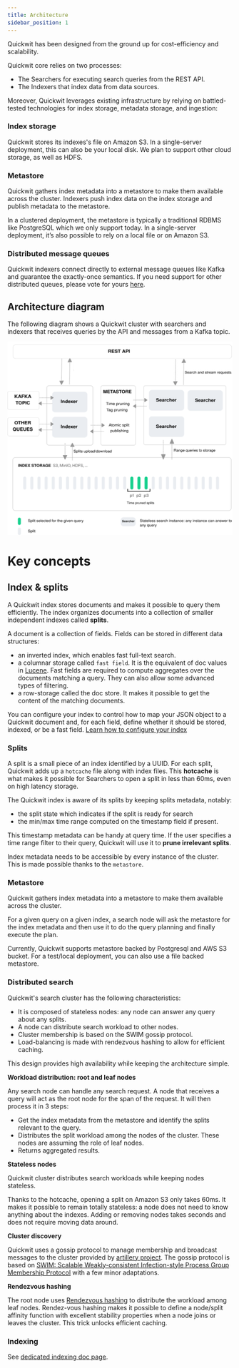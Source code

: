 ```yaml
---
title: Architecture
sidebar_position: 1
---
```


Quickwit has been designed from the ground up for cost-efficiency and scalability. 

Quickwit core relies on two processes:

- The Searchers for executing search queries from the REST API.
- The Indexers that index data from data sources.

Moreover, Quickwit leverages existing infrastructure by relying on battled-tested technologies for index storage, metadata storage, and ingestion:

### Index storage

Quickwit stores its indexes's file on Amazon S3. In a single-server deployment, this can also be your local disk. We plan to support other cloud storage, as well as HDFS.

### Metastore

Quickwit gathers index metadata into a metastore to make them available across the cluster. Indexers push index data on the index storage and publish metadata to the metastore.

In a clustered deployment, the metastore is typically a traditional RDBMS like PostgreSQL which we only support today. In a single-server deployment, it’s also possible to rely on a local file or on Amazon S3.

### Distributed message queues

Quickwit indexers connect directly to external message queues like Kafka and guarantee the exactly-once semantics. If you need support for other distributed queues, please vote for yours [here](https://github.com/quickwit-oss/quickwit/issues/1000).

## Architecture diagram

The following diagram shows a Quickwit cluster with searchers and indexers that receives queries by the API and messages from a Kafka topic.

![Quickwit Architecture](../assets/images/quickwit-architecture.svg)

# Key concepts

## Index & splits

A Quickwit index stores documents and makes it possible to query them efficiently. The index organizes documents into a collection of smaller independent indexes called **splits**.

A document is a collection of fields. Fields can be stored in different data structures:

- an inverted index, which enables fast full-text search.
- a columnar storage called `fast field`. It is the equivalent of doc values in [Lucene](https://lucene.apache.org/). Fast fields are required to compute aggregates over the documents matching a query. They can also allow some advanced types of filtering.
- a row-storage called the doc store. It makes it possible to get the content of the matching documents.

You can configure your index to control how to map your JSON object to a Quickwit document and, for each field, define whether it should be stored, indexed, or be a fast field. [Learn how to configure your index](../reference/index-config.md)

### Splits

A split is a small piece of an index identified by a UUID. For each split, Quickwit adds up a `hotcache` file along with index files. This **hotcache** is what makes it possible for Searchers to open a split in less than 60ms, even on high latency storage.

The Quickwit index is aware of its splits by keeping splits metadata, notably:

- the split state which indicates if the split is ready for search
- the min/max time range computed on the timestamp field if present.

This timestamp metadata can be handy at query time. If the user specifies a time range filter to their query, Quickwit will use it to **prune irrelevant splits**.

Index metadata needs to be accessible by every instance of the cluster. This is made possible thanks to the `metastore`.

### Metastore

Quickwit gathers index metadata into a metastore to make them available across the cluster.

For a given query on a given index, a search node will ask the metastore for the index metadata and then use it to do the query planning and finally execute the plan.

Currently, Quickwit supports metastore backed by Postgresql and AWS S3 bucket. For a test/local deployment, you can also use a file backed metastore. 

### Distributed search

Quickwit's search cluster has the following characteristics:

- It is composed of stateless nodes: any node can answer any query about any splits.
- A node can distribute search workload to other nodes.
- Cluster membership is based on the SWIM gossip protocol.
- Load-balancing is made with rendezvous hashing to allow for efficient caching.

This design provides high availability while keeping the architecture simple.

**Workload distribution: root and leaf nodes**

Any search node can handle any search request. A node that receives a query will act as the root node for the span of the request. It will then process it in 3 steps:

- Get the index metadata from the metastore and identify the splits relevant to the query.
- Distributes the split workload among the nodes of the cluster. These nodes are assuming the role of leaf nodes.
- Returns aggregated results.

**Stateless nodes**

Quickwit cluster distributes search workloads while keeping nodes stateless.

Thanks to the hotcache, opening a split on Amazon S3 only takes 60ms. It makes it possible to remain totally stateless: a node does not need to know anything about the indexes. Adding or removing nodes takes seconds and does not require moving data around.

**Cluster discovery**

Quickwit uses a gossip protocol to manage membership and broadcast messages to the cluster provided by [artillery project](https://github.com/bastion-rs/artillery/). The gossip protocol is based on [SWIM: Scalable Weakly-consistent Infection-style Process Group Membership Protocol](https://www.cs.cornell.edu/projects/Quicksilver/public_pdfs/SWIM.pdf) with a few minor adaptations.

**Rendezvous hashing**

The root node uses [Rendezvous hashing](https://en.wikipedia.org/wiki/Rendezvous_hashing) to distribute the workload among leaf nodes. Rendez-vous hashing makes it possible to define a node/split affinity function with excellent stability properties when a node joins or leaves the cluster. This trick unlocks efficient caching.

### Indexing

See [dedicated indexing doc page](indexing.md).